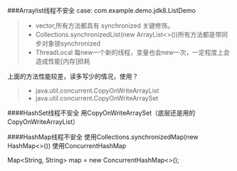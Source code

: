 
###Arraylist线程不安全
case: com.example.demo.jdk8.ListDemo
> - vector,所有方法都具有 synchronized 关键修饰。
> - Collections.synchronizedList(new ArrayList<>())所有方法都是带同步对象锁synchronized
> - ThreadLocal 每new一个新的线程，变量也会new一次，一定程度上会造成性能[内存]损耗

上面的方法性能较差，读多写少的情况，使用？
> - java.util.concurrent.CopyOnWriteArrayList 
> - java.util.concurrent.CopyOnWriteArraySet



####HashSet线程不安全
用CopyOnWriteArraySet（底层还是用的CopyOnWriteArrayList）

####HashMap线程不安全
使用Collections.synchronizedMap(new HashMap<>())
使用ConcurrentHashMap

Map<String, String> map = new ConcurrentHashMap<>();